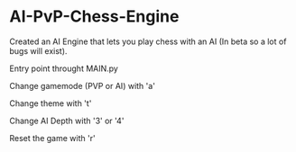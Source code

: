# AI-PvP-Chess-Engine
Created an AI Engine that lets you play chess with an AI (In beta so a lot of bugs will exist).

Entry point throught MAIN.py

Change gamemode (PVP or AI) with 'a'

Change theme with 't'

Change AI Depth with '3' or '4'

Reset the game with 'r'
